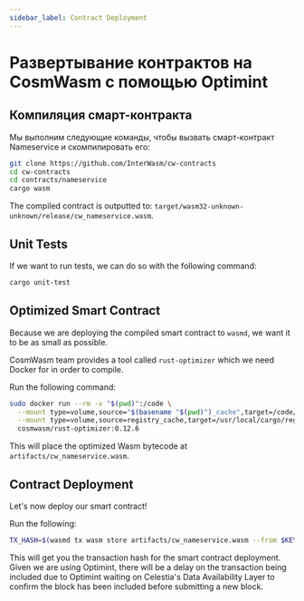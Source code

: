 ```yaml
---
sidebar_label: Contract Deployment
---
```


# Развертывание контрактов на CosmWasm с помощью Optimint
<!-- markdownlint-disable MD013 -->

## Компиляция смарт-контракта

Мы выполним следующие команды, чтобы вызвать смарт-контракт Nameservice и скомпилировать его:

```sh
git clone https://github.com/InterWasm/cw-contracts
cd cw-contracts
cd contracts/nameservice
cargo wasm
```

The compiled contract is outputted to: `target/wasm32-unknown-unknown/release/cw_nameservice.wasm`.

## Unit Tests

If we want to run tests, we can do so with the following command:

```sh
cargo unit-test
```

## Optimized Smart Contract

Because we are deploying the compiled smart contract to `wasmd`, we want it to be as small as possible.

CosmWasm team provides a tool called `rust-optimizer` which we need Docker for in order to compile.

Run the following command:

```sh
sudo docker run --rm -v "$(pwd)":/code \
  --mount type=volume,source="$(basename "$(pwd)")_cache",target=/code/target \
  --mount type=volume,source=registry_cache,target=/usr/local/cargo/registry \
  cosmwasm/rust-optimizer:0.12.6
```

This will place the optimized Wasm bytecode at `artifacts/cw_nameservice.wasm`.

## Contract Deployment

Let's now deploy our smart contract!

Run the following:

```sh
TX_HASH=$(wasmd tx wasm store artifacts/cw_nameservice.wasm --from $KEY_NAME --keyring-backend test $TXFLAG --output json -y | jq -r '.txhash') 
```

This will get you the transaction hash for the smart contract deployment. Given we are using Optimint, there will be a delay on the transaction being included due to Optimint waiting on Celestia's Data Availability Layer to confirm the block has been included before submitting a new block.
